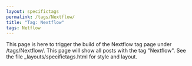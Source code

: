 ```yaml
---
layout: specifictags
permalink: /tags/Nextflow/
title: "Tag: Nextflow"
tags: Netflow
---
```


This page is here to trigger the build of the Nextflow tag page under /tags/Nextflow/. This page will show all posts with the tag "Nextflow".
See the file _layouts/specifictags.html for style and layout.
